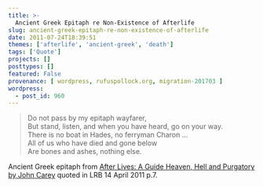 ```yaml
---
title: >-
  Ancient Greek Epitaph re Non-Existence of Afterlife
slug: ancient-greek-epitaph-re-non-existence-of-afterlife
date: 2011-07-24T18:39:51
themes: ['afterlife', 'ancient-greek', 'death']
tags: ['Quote']
projects: []
posttypes: []
featured: False
provenance: [ wordpress, rufuspollock.org, migration-201703 ]
wordpress:
  - post_id: 960
---
```


> Do not pass by my epitaph wayfarer,  
> But stand, listen, and when you have heard, go on your way.  
> There is no boat in Hades, no ferryman Charon ...  
> All of us who have died and gone below  
> Are bones and ashes, nothing else.  

Ancient Greek epitaph from [After Lives: A Guide Heaven, Hell and Purgatory by John Carey][bb] quoted in LRB 14 April 2011 p.7.

[bb]: http://bibliographica.org/entry/BB2633117

